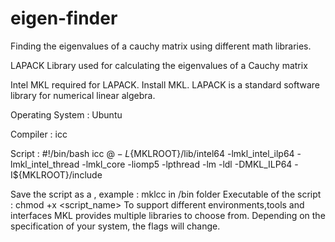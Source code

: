 # eigen-finder
Finding the eigenvalues of a cauchy matrix using different math libraries.

LAPACK Library used for calculating the eigenvalues of a Cauchy matrix

Intel MKL required for LAPACK. 
Install MKL.
LAPACK is a standard software library for numerical linear algebra.

Operating System : Ubuntu

Compiler : icc

Script :
#!/bin/bash
icc $@ -L${MKLROOT}/lib/intel64 -lmkl_intel_ilp64 -lmkl_intel_thread -lmkl_core -liomp5 -lpthread -lm -ldl -DMKL_ILP64 -I${MKLROOT}/include

Save the script as a <command>, example : mklcc in /bin folder
Executable of the script : chmod +x <script_name>
To support different environments,tools and interfaces MKL provides multiple libraries to choose from.
Depending on the specification of your system, the flags will change. 
